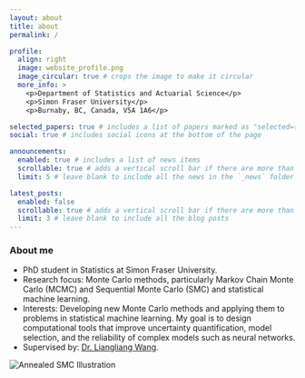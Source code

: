 ```yaml
---
layout: about
title: about
permalink: /

profile:
  align: right
  image: website_profile.png
  image_circular: true # crops the image to make it circular
  more_info: >
    <p>Department of Statistics and Actuarial Science</p>
    <p>Simon Fraser University</p>
    <p>Burnaby, BC, Canada, V5A 1A6</p>

selected_papers: true # includes a list of papers marked as "selected={true}"
social: true # includes social icons at the bottom of the page

announcements:
  enabled: true # includes a list of news items
  scrollable: true # adds a vertical scroll bar if there are more than 3 news items
  limit: 5 # leave blank to include all the news in the `_news` folder

latest_posts:
  enabled: false
  scrollable: true # adds a vertical scroll bar if there are more than 3 new posts items
  limit: 3 # leave blank to include all the blog posts
---
```


### About me
 - PhD student in Statistics at Simon Fraser University.
 - Research focus: Monte Carlo methods, particularly Markov Chain Monte Carlo (MCMC) and Sequential Monte Carlo (SMC) and statistical machine learning.
 - Interests: Developing new Monte Carlo methods and applying them to problems in statistical machine learning. My goal is to design computational tools that improve uncertainty quantification, model selection, and the reliability of complex models such as neural networks.
 - Supervised by: [Dr. Liangliang Wang](https://www.sfu.ca/~lwa68/).

![Annealed SMC Illustration](/assets/images/annealed_smc.png)
